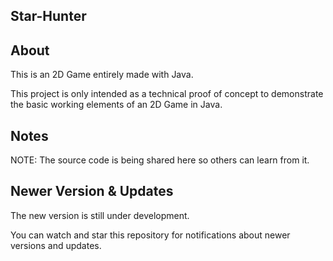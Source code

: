## Star-Hunter

## About

This is an 2D Game entirely made with Java.

This project is only intended as a technical proof of concept to demonstrate the basic working elements of an 2D Game in Java.

## Notes

NOTE: The source code is being shared here so others can learn from it.

## Newer Version & Updates

The new version is still under development.

You can watch and star this repository for notifications about newer versions and updates.

